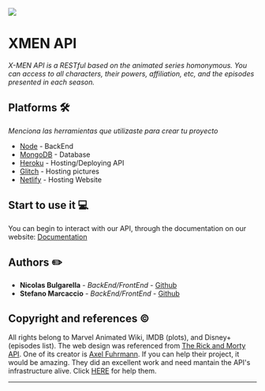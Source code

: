 ![](Front-End/img/icon.png)

# XMEN API

_X-MEN API is a RESTful based on the animated series homonymous. You can access to all characters, their powers, affiliation, etc, and the episodes presented in each season._

## Platforms 🛠️

_Menciona las herramientas que utilizaste para crear tu proyecto_

-    [Node](https://nodejs.org/en/) - BackEnd
-    [MongoDB](https://www.mongodb.com/es) - Database
-    [Heroku](https://www.heroku.com/) - Hosting/Deploying API
-    [Glitch](https://glitch.com/) - Hosting pictures
-    [Netlify](https://app.netlify.com/) - Hosting Website

## Start to use it 💻

You can begin to interact with our API, through the documentation on our website: [Documentation](https://github.com/tu/proyecto/wiki)

## Authors ✏️

-    **Nicolas Bulgarella** - _BackEnd/FrontEnd_ - [Github](https://github.com/bulga138)
-    **Stefano Marcaccio** - _BackEnd/FrontEnd_ - [Github](https://github.com/Ste-Mar)

## Copyright and references ©️

All rights belong to Marvel Animated Wiki, IMDB (plots), and Disney+ (episodes list). The web design was referenced from [The Rick and Morty API](https://rickandmortyapi.com/). One of its creator is [Axel Fuhrmann](https://github.com/afuh). If you can help their project, it would be amazing. They did an excellent work and need mantain the API's infrastructure alive. Click [HERE](https://rickandmortyapi.com/help-us) for help them.

---
